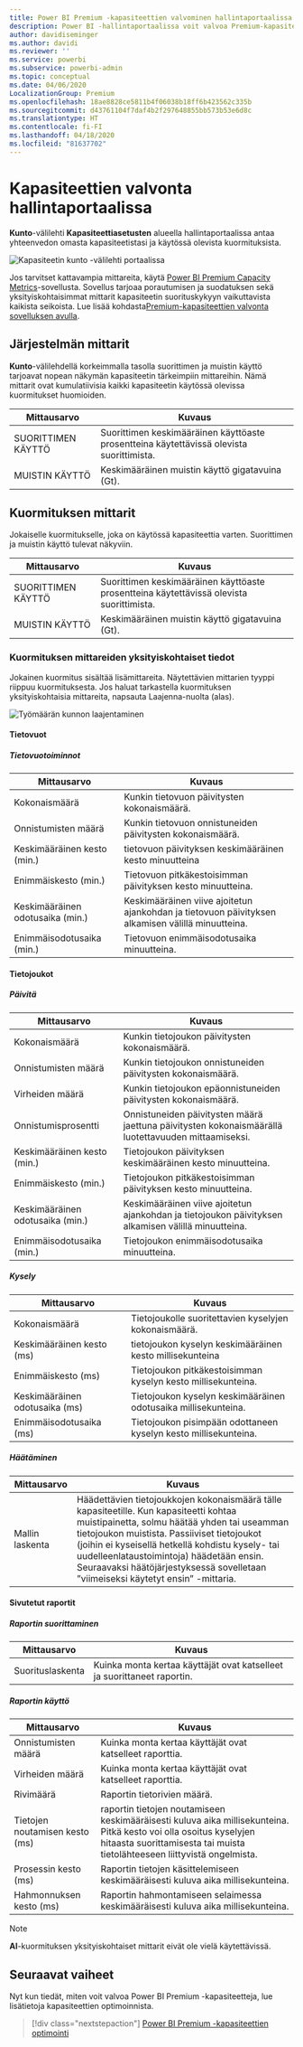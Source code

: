 ```yaml
---
title: Power BI Premium -kapasiteettien valvominen hallintaportaalissa
description: Power BI -hallintaportaalissa voit valvoa Premium-kapasiteettejasi.
author: davidiseminger
ms.author: davidi
ms.reviewer: ''
ms.service: powerbi
ms.subservice: powerbi-admin
ms.topic: conceptual
ms.date: 04/06/2020
LocalizationGroup: Premium
ms.openlocfilehash: 18ae8828ce5811b4f06038b18ff6b423562c335b
ms.sourcegitcommit: d43761104f7daf4b2f297648855bb573b53e6d8c
ms.translationtype: HT
ms.contentlocale: fi-FI
ms.lasthandoff: 04/18/2020
ms.locfileid: "81637702"
---
```

# <a name="monitor-capacities-in-the-admin-portal"></a>Kapasiteettien valvonta hallintaportaalissa

**Kunto**-välilehti **Kapasiteettiasetusten** alueella hallintaportaalissa antaa yhteenvedon omasta kapasiteetistasi ja käytössä olevista kuormituksista.  

![Kapasiteetin kunto -välilehti portaalissa](media/service-admin-premium-monitor-portal/admin-portal-health.png)

Jos tarvitset kattavampia mittareita, käytä [Power BI Premium Capacity Metrics](service-admin-premium-monitor-capacity.md)-sovellusta. Sovellus tarjoaa porautumisen ja suodatuksen sekä yksityiskohtaisimmat mittarit kapasiteetin suorituskykyyn vaikuttavista kaikista seikoista. Lue lisää kohdasta[Premium-kapasiteettien valvonta sovelluksen avulla](service-admin-premium-monitor-capacity.md).





## <a name="system-metrics"></a>Järjestelmän mittarit

**Kunto**-välilehdellä korkeimmalla tasolla suorittimen ja muistin käyttö tarjoavat nopean näkymän kapasiteetin tärkeimpiin mittareihin. Nämä mittarit ovat kumulatiivisia kaikki kapasiteetin käytössä olevissa kuormitukset huomioiden.

| **Mittausarvo** | **Kuvaus** |
| --- | --- |
| SUORITTIMEN KÄYTTÖ | Suorittimen keskimääräinen käyttöaste prosentteina käytettävissä olevista suorittimista. |
| MUISTIN KÄYTTÖ | Keskimääräinen muistin käyttö gigatavuina (Gt).|

## <a name="workload-metrics"></a>Kuormituksen mittarit

Jokaiselle kuormitukselle, joka on käytössä kapasiteettia varten. Suorittimen ja muistin käyttö tulevat näkyviin.

| **Mittausarvo** | **Kuvaus** |
| --- | --- |
| SUORITTIMEN KÄYTTÖ | Suorittimen keskimääräinen käyttöaste prosentteina käytettävissä olevista suorittimista. |
| MUISTIN KÄYTTÖ | Keskimääräinen muistin käyttö gigatavuina (Gt).|

### <a name="detailed-workload-metrics"></a>Kuormituksen mittareiden yksityiskohtaiset tiedot

Jokainen kuormitus sisältää lisämittareita. Näytettävien mittarien tyyppi riippuu kuormituksesta. Jos haluat tarkastella kuormituksen yksityiskohtaisia mittareita, napsauta Laajenna-nuolta (alas).

![Työmäärän kunnon laajentaminen](media/service-admin-premium-monitor-portal/admin-portal-health-expand.png)

#### <a name="dataflows"></a>Tietovuot

##### <a name="dataflow-operations"></a>Tietovuotoiminnot

| **Mittausarvo** | **Kuvaus** |
| --- | --- |
| Kokonaismäärä | Kunkin tietovuon päivitysten kokonaismäärä. |
| Onnistumisten määrä | Kunkin tietovuon onnistuneiden päivitysten kokonaismäärä.|
| Keskimääräinen kesto (min.) | tietovuon päivityksen keskimääräinen kesto minuutteina |
| Enimmäiskesto (min.) | Tietovuon pitkäkestoisimman päivityksen kesto minuutteina. |
| Keskimääräinen odotusaika (min.) | Keskimääräinen viive ajoitetun ajankohdan ja tietovuon päivityksen alkamisen välillä minuutteina. |
| Enimmäisodotusaika (min.) | Tietovuon enimmäisodotusaika minuutteina.  |

#### <a name="datasets"></a>Tietojoukot

##### <a name="refresh"></a>Päivitä

| **Mittausarvo** | **Kuvaus** |
| --- | --- |
| Kokonaismäärä | Kunkin tietojoukon päivitysten kokonaismäärä. |
| Onnistumisten määrä | Kunkin tietojoukon onnistuneiden päivitysten kokonaismäärä. |
| Virheiden määrä | Kunkin tietojoukon epäonnistuneiden päivitysten kokonaismäärä. |
| Onnistumisprosentti  | Onnistuneiden päivitysten määrä jaettuna päivitysten kokonaismäärällä luotettavuuden mittaamiseksi. |
| Keskimääräinen kesto (min.) | Tietojoukon päivityksen keskimääräinen kesto minuutteina.  |
| Enimmäiskesto (min.) | Tietojoukon pitkäkestoisimman päivityksen kesto minuutteina. |
| Keskimääräinen odotusaika (min.) | Keskimääräinen viive ajoitetun ajankohdan ja tietojoukon päivityksen alkamisen välillä minuutteina. |
| Enimmäisodotusaika (min.) | Tietojoukon enimmäisodotusaika minuutteina. |

##### <a name="query"></a>Kysely

| **Mittausarvo** | **Kuvaus** |
| --- | --- |
| Kokonaismäärä | Tietojoukolle suoritettavien kyselyjen kokonaismäärä. |
| Keskimääräinen kesto (ms) |tietojoukon kyselyn keskimääräinen kesto millisekunteina|
| Enimmäiskesto (ms) |Tietojoukon pitkäkestoisimman kyselyn kesto millisekunteina. |
| Keskimääräinen odotusaika (ms) |Tietojoukon kyselyn keskimääräinen odotusaika millisekunteina. |
| Enimmäisodotusaika (ms) |Tietojoukon pisimpään odottaneen kyselyn kesto millisekunteina. |

##### <a name="eviction"></a>Häätäminen

| **Mittausarvo** | **Kuvaus** |
| --- | --- |
| Mallin laskenta | Häädettävien tietojoukkojen kokonaismäärä tälle kapasiteetille. Kun kapasiteetti kohtaa muistipainetta, solmu häätää yhden tai useamman tietojoukon muistista. Passiiviset tietojoukot (joihin ei kyseisellä hetkellä kohdistu kysely- tai uudelleenlataustoimintoja) häädetään ensin. Seuraavaksi häätöjärjestyksessä sovelletaan ”viimeiseksi käytetyt ensin” -mittaria. |

#### <a name="paginated-reports"></a>Sivutetut raportit

##### <a name="report-execution"></a>Raportin suorittaminen

| **Mittausarvo** | **Kuvaus** |
| --- | --- |
| Suorituslaskenta  | Kuinka monta kertaa käyttäjät ovat katselleet ja suorittaneet raportin.|

##### <a name="report-usage"></a>Raportin käyttö

| **Mittausarvo** | **Kuvaus** |
| --- | --- |
| Onnistumisten määrä | Kuinka monta kertaa käyttäjät ovat katselleet raporttia. |
| Virheiden määrä |Kuinka monta kertaa käyttäjät ovat katselleet raporttia.|
| Rivimäärä |Raportin tietorivien määrä. |
| Tietojen noutamisen kesto (ms) |raportin tietojen noutamiseen keskimääräisesti kuluva aika millisekunteina. Pitkä kesto voi olla osoitus kyselyjen hitaasta suorittamisesta tai muista tietolähteeseen liittyvistä ongelmista.  |
| Prosessin kesto (ms) |Raportin tietojen käsittelemiseen keskimääräisesti kuluva aika millisekunteina. |
| Hahmonnuksen kesto (ms) |Raportin hahmontamiseen selaimessa keskimääräisesti kuluva aika millisekunteina. |

> [!NOTE]
> **AI**-kuormituksen yksityiskohtaiset mittarit eivät ole vielä käytettävissä.

## <a name="next-steps"></a>Seuraavat vaiheet

Nyt kun tiedät, miten voit valvoa Power BI Premium -kapasiteetteja, lue lisätietoja kapasiteettien optimoinnista.

> [!div class="nextstepaction"]
> [Power BI Premium -kapasiteettien optimointi](service-premium-capacity-optimize.md)
